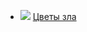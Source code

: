 * ![](/books/poetry/Шарль%20Бодлер/Цветы%20зла.jpg) [Цветы зла](/books/poetry/Шарль%20Бодлер/Цветы%20зла)